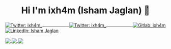 <h1 align="center">Hi I'm ixh4m (Isham Jaglan) 👋</h1>
<p align=justify>
<a href="https://ixh4m.github.io/" target="_blank">
    <img align="center" alt="Twitter: ixh4m_" src="https://img.shields.io/badge/Website-ixh4m-white" />
  </a>
 <a href="https://twitter.com/ixh4m_" target="_blank">
    <img align="center" alt="Twitter: ixh4m_" src="https://img.shields.io/twitter/follow/ixh4m_.svg?style=social" />
  </a>
 <a href="https://gitlab.com/ixh4m" target="_blank">
    <img align="center" alt="Gitlab: ixh4m" src="https://img.shields.io/badge/GitLab-ixh4m-orange" />
  </a>
 <a href="https://linkedin.com/in/ishamjaglan" target="_blank">
    <img align="center" alt="LinkedIn: Isham Jaglan" src="https://img.shields.io/badge/LinkedIn-ishamjaglan-blue" />
  </a>
</p>

<!--
**ixh4m/ixh4m** is a ✨ _special_ ✨ repository because its `README.md` (this file) appears on your GitHub profile.

Here are some ideas to get you started:

- 🔭 I’m currently working on ...
- 🌱 I’m currently learning ...
- 👯 I’m looking to collaborate on ...
- 🤔 I’m looking for help with ...
- 💬 Ask me about ...
- 📫 How to reach me: ...
- 😄 Pronouns: ...
- ⚡ Fun fact: ...
-->

<a href="https://github.com/ixh4m">
  <img align="center" src="https://github-readme-stats.vercel.app/api/?username=ixh4m&show_icons=true&hide_border=true&title_color=fff&icon_color=79ff97&text_color=9f9f9f&bg_color=151515" />
</a>
<a href="https://github.com/ixh4m">
  <img align="center" src="https://github-readme-stats.vercel.app/api/top-langs/?username=ixh4m&layout=compact&show_icons=true&hide_border=true&title_color=fff&icon_color=79ff97&text_color=9f9f9f&bg_color=151515" />
</a>
<a href="https://github.com/ixh4m">
  <img align="center" src="https://github-readme-stats.vercel.app/api/wakatime?username=ixh4m&layout=compact&show_icons=true&hide_border=true&title_color=fff&icon_color=79ff97&text_color=9f9f9f&bg_color=151515" />
</a>
